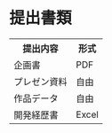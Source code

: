 # 提出書類
<table>
  <thread>
    <tr>
      <th>提出内容</th>
      <th>形式</th>
    </tr>
  </thread>
  <tr>
    <td>企画書</td>
    <td>PDF</td>
  </tr>
  <tr>
    <td>プレゼン資料</td>
    <td>自由</td>
  </tr>
  <tr>
    <td>作品データ</td>
    <td>自由</td>
  </tr>
  <tr>
    <td>開発経歴書</td>
    <td>Excel</td>
  </tr>
</table>
